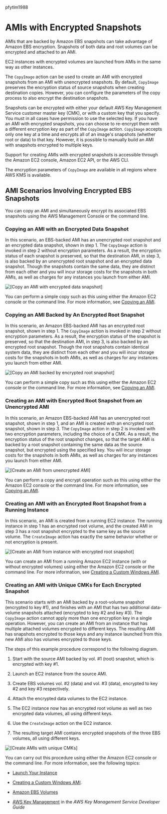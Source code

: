 pfytlm1988

# AMIs with Encrypted Snapshots<a name="AMIEncryption"></a>

AMIs that are backed by Amazon EBS snapshots can take advantage of Amazon EBS encryption\. Snapshots of both data and root volumes can be encrypted and attached to an AMI\.

EC2 instances with encrypted volumes are launched from AMIs in the same way as other instances\. 

The `CopyImage` action can be used to create an AMI with encrypted snapshots from an AMI with unencrypted snapshots\. By default, `CopyImage` preserves the encryption status of source snapshots when creating destination copies\. However, you can configure the parameters of the copy process to also encrypt the destination snapshots\. 

Snapshots can be encrypted with either your default AWS Key Management Service customer master key \(CMK\), or with a custom key that you specify\. You must in all cases have permission to use the selected key\. If you have an AMI with encrypted snapshots, you can choose to re\-encrypt them with a different encryption key as part of the `CopyImage` action\. `CopyImage` accepts only one key at a time and encrypts all of an image's snapshots \(whether root or data\) to that key\. However, it is possible to manually build an AMI with snapshots encrypted to multiple keys\.

Support for creating AMIs with encrypted snapshots is accessible through the Amazon EC2 console, Amazon EC2 API, or the AWS CLI\. 

The encryption parameters of `CopyImage` are available in all regions where AWS KMS is available\.

## AMI Scenarios Involving Encrypted EBS Snapshots<a name="AMIEncryption_scenarios"></a>

You can copy an AMI and simultaneously encrypt its associated EBS snapshots using the AWS Management Console or the command line\.

### Copying an AMI with an Encrypted Data Snapshot<a name="w3ab1c15c37c15b4"></a>

In this scenario, an EBS\-backed AMI has an unencrypted root snapshot and an encrypted data snapshot, shown in step 1\. The `CopyImage` action is invoked in step 2 without encryption parameters\. As a result, the encryption status of each snapshot is preserved, so that the destination AMI, in step 3, is also backed by an unencrypted root snapshot and an encrypted data snapshot\. Though the snapshots contain the same data, they are distinct from each other and you will incur storage costs for the snapshots in both AMIs, as well as charges for any instances you launch from either AMI\.

![\[Copy an AMI with encrypted data snapshot\]](http://docs.aws.amazon.com/AWSEC2/latest/WindowsGuide/images/ami-to-ami-mixed.png)

You can perform a simple copy such as this using either the Amazon EC2 console or the command line\. For more information, see [Copying an AMI](CopyingAMIs.md)\.

### Copying an AMI Backed by An Encrypted Root Snapshot<a name="w3ab1c15c37c15b6"></a>

In this scenario, an Amazon EBS\-backed AMI has an encrypted root snapshot, shown in step 1\. The `CopyImage` action is invoked in step 2 without encryption parameters\. As a result, the encryption status of the snapshot is preserved, so that the destination AMI, in step 3, is also backed by an encrypted root snapshot\. Though the root snapshots contain identical system data, they are distinct from each other and you will incur storage costs for the snapshots in both AMIs, as well as charges for any instances you launch from either AMI\.

![\[Copy an AMI backed by encrypted root snapshot\]](http://docs.aws.amazon.com/AWSEC2/latest/WindowsGuide/images/ami-to-ami-encrypted.png)

You can perform a simple copy such as this using either the Amazon EC2 console or the command line\. For more information, see [Copying an AMI](CopyingAMIs.md)\.

### Creating an AMI with Encrypted Root Snapshot from an Unencrypted AMI<a name="w3ab1c15c37c15b8"></a>

In this scenario, an Amazon EBS\-backed AMI has an unencrypted root snapshot, shown in step 1, and an AMI is created with an encrypted root snapshot, shown in step 3\. The `CopyImage` action in step 2 is invoked with two encryption parameters, including the choice of a CMK\. As a result, the encryption status of the root snapshot changes, so that the target AMI is backed by a root snapshot containing the same data as the source snapshot, but encrypted using the specified key\. You will incur storage costs for the snapshots in both AMIs, as well as charges for any instances you launch from either AMI\.

![\[Create an AMI from unencrypted AMI\]](http://docs.aws.amazon.com/AWSEC2/latest/WindowsGuide/images/ami-to-ami-convert.png)

You can perform a copy and encrypt operation such as this using either the Amazon EC2 console or the command line\. For more information, see [Copying an AMI](CopyingAMIs.md)\.

### Creating an AMI with an Encrypted Root Snapshot from a Running Instance<a name="w3ab1c15c37c15c10"></a>

In this scenario, an AMI is created from a running EC2 instance\. The running instance in step 1 has an encrypted root volume, and the created AMI in step 3 has a root snapshot encrypted to the same key as the source volume\. The `CreateImage` action has exactly the same behavior whether or not encryption is present\.

![\[Create an AMI from instance with encrypted root snapshot\]](http://docs.aws.amazon.com/AWSEC2/latest/WindowsGuide/images/running-instance-encrypted.png)

You can create an AMI from a running Amazon EC2 instance \(with or without encrypted volumes\) using either the Amazon EC2 console or the command line\. For more information, see [Creating a Custom Windows AMI](Creating_EBSbacked_WinAMI.md)\. 

### Creating an AMI with Unique CMKs for Each Encrypted Snapshot<a name="w3ab1c15c37c15c12"></a>

This scenario starts with an AMI backed by a root\-volume snapshot \(encrypted to key \#1\), and finishes with an AMI that has two additional data\-volume snapshots attached \(encrypted to key \#2 and key \#3\)\. The `CopyImage` action cannot apply more than one encryption key in a single operation\. However, you can create an AMI from an instance that has multiple attached volumes encrypted to different keys\. The resulting AMI has snapshots encrypted to those keys and any instance launched from this new AMI also has volumes encrypted to those keys\.

The steps of this example procedure correspond to the following diagram\.

1. Start with the source AMI backed by vol\. \#1 \(root\) snapshot, which is encrypted with key \#1\.

1. Launch an EC2 instance from the source AMI\.

1. Create EBS volumes vol\. \#2 \(data\) and vol\. \#3 \(data\), encrypted to key \#2 and key \#3 respectively\.

1. Attach the encrypted data volumes to the EC2 instance\.

1. The EC2 instance now has an encrypted root volume as well as two encrypted data volumes, all using different keys\.

1. Use the `CreateImage` action on the EC2 instance\.

1. The resulting target AMI contains encrypted snapshots of the three EBS volumes, all using different keys\.

![\[Create AMIs with unique CMKs\]](http://docs.aws.amazon.com/AWSEC2/latest/WindowsGuide/images/multi-key.png)

You can carry out this procedure using either the Amazon EC2 console or the command line\. For more information, see the following topics:

+ [Launch Your Instance](LaunchingAndUsingInstances.md)

+ [Creating a Custom Windows AMI](Creating_EBSbacked_WinAMI.md)\.

+ [Amazon EBS Volumes](EBSVolumes.md)

+ [AWS Key Management](http://docs.aws.amazon.com/kms/latest/developerguide/getting-started.html) in the *AWS Key Management Service Developer Guide*
